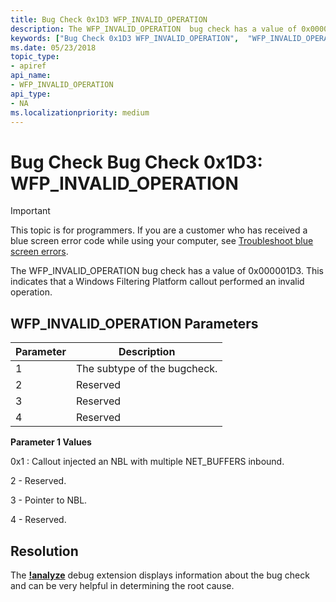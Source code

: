 ```yaml
---
title: Bug Check 0x1D3 WFP_INVALID_OPERATION 
description: The WFP_INVALID_OPERATION  bug check has a value of 0x000001D3.
keywords: ["Bug Check 0x1D3 WFP_INVALID_OPERATION",  "WFP_INVALID_OPERATION"]
ms.date: 05/23/2018
topic_type:
- apiref
api_name:
- WFP_INVALID_OPERATION 
api_type:
- NA
ms.localizationpriority: medium
---
```


# Bug Check Bug Check 0x1D3: WFP_INVALID_OPERATION 

> [!IMPORTANT]
> This topic is for programmers. If you are a customer who has received a blue screen error code while using your computer, see [Troubleshoot blue screen errors](https://support.microsoft.com/help/14238/windows-10-troubleshoot-blue-screen-errors).


The WFP_INVALID_OPERATION bug check has a value of 0x000001D3. This indicates that a Windows Filtering Platform callout performed an invalid operation.

## WFP\_INVALID\_OPERATION Parameters

Parameter | Description 
|---------|--------------|
1 | The subtype of the bugcheck.
2 | Reserved
3 | Reserved
4 | Reserved


**Parameter 1 Values**

 0x1 : Callout injected an NBL with multiple NET_BUFFERS inbound.

  2 - Reserved.

  3 - Pointer to NBL.

  4 - Reserved.


## Resolution
The [**!analyze**](https://docs.microsoft.com/en-us/windows-hardware/drivers/debugger/-analyze) debug extension displays information about the bug check and can be very helpful in determining the root cause.

 




